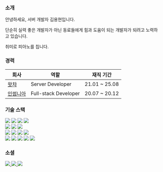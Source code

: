 ### 소개

안녕하세요, 서버 개발자 김용현입니다.

단순히 실력 좋은 개발자가 아닌 동료들에게 힘과 도움이 되는 개발자가 되려고 노력하고 있습니다.

취미로 피아노를 칩니다.

### 경력

|회사|역할|재직 기간|
|---|---|---|
| [왓챠](https://www.watcha.com/) | Server Developer | 21.01 ~ 25.08 |
| [인썸니아](https://insomenia.com/) | Full-stack Developer | 20.07 ~ 20.12 |

### 기술 스택
<section>
  <img src="https://img.shields.io/badge/Ruby-%23CC342D?style=flat&logo=ruby&logoColor=white"/>
  <img src="https://img.shields.io/badge/Kotlin-%230095D5?style=flat&logo=kotlin&logoColor=white"/>
  <img src="https://img.shields.io/badge/Go-29beb0?style=flat&logo=go&logoColor=white"/>
  <img src="https://img.shields.io/badge/C Sharp-%23239120?style=flat&logo=csharp&logoColor=white"/>
  <br/>
  <img src="https://img.shields.io/badge/Rails-%23CC0000?style=flat&logo=ruby-on-rails&logoColor=white"/>
  <img src="https://img.shields.io/badge/Spring Framework-%236DB33F?style=flat&logo=spring&logoColor=white"/>
  <img src="https://img.shields.io/badge/Unity-%23000000?style=flat&logo=unity&logoColor=white"/>
  <br/>
  <img src="https://img.shields.io/badge/MySQL-%234479A1?style=flat&logo=mysql&logoColor=white"/>
  <img src="https://img.shields.io/badge/Redis-%23DC382D?style=flat&logo=redis&logoColor=white"/>
  <img src="https://img.shields.io/badge/Amazon DynamoDB-%234053D6?style=flat&logo=amazondynamodb&logoColor=white"/>
  <img src="https://img.shields.io/badge/Google BigQuery-%234285F4?style=flat&logo=googlecloud&logoColor=white"/>
  <br/>
  <img src="https://img.shields.io/badge/Kubernetes-%23326ce5?style=flat&logo=kubernetes&logoColor=white"/>
  <img src="https://img.shields.io/badge/Amazon EKS-%23FF9900?style=flat&logo=amazoneks&logoColor=white"/>
  <img src="https://img.shields.io/badge/Argo CD-EF7B4D?style=flat&logo=argo&logoColor=white"/>
  <img src="https://img.shields.io/badge/Argo Workflows-EF7B4D?style=flat&logo=argo&logoColor=white"/>
  <img src="https://img.shields.io/badge/Argo Events-EF7B4D?style=flat&logo=argo&logoColor=white"/>
</section>

### 소셜
<section>
  <a href="mailto:sakiss4774@gmail.com">
    <img src="https://img.shields.io/badge/Gmail-D14836?style=flat&logo=gmail&logoColor=white"/>
  </a>
  <a href="https://www.linkedin.com/in/yonghyun-kim-b3a227246/" target="_blank">
    <img src="https://img.shields.io/badge/LinkedIn-0077B5?style=flat&logo=linkedin&logoColor=white"/>
  </a>
  <a href="https://www.youtube.com/@oohyun15" target="_blank">
    <img src="https://img.shields.io/badge/Youtube-FF0000?style=flat&logo=youtube&logoColor=white"/>
  </a>
</section>
